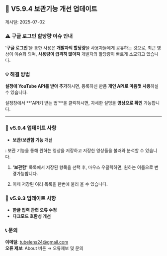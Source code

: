 ## 🚨 **V5.9.4 보관기능 개선 업데이트**

게시일: 2025-07-02

### ⚠️ 구글 로그인 할당량 이슈 안내

'**구글 로그인**'을 통한 사용은 **개발자의 할당량**을 사용자들에게 공유하는 것으로,
최근 영상이 이슈화 되며, **사용량이 급격히 많아져**
개발자의 할당량이 빠르게 소모되고 있습니다.

### 💡 **해결 방법**

**설정에 YouTube API를 받아 추가**하시면,
등록하신 만큼 **개인 API로 마음껏 사용**하실 수 있습니다.

설정창에서 **'API키 받는 법'**을 클릭하시면,
자세한 설명을 **영상으로 확인** 가능합니다.

---
### 🎉 **v5.9.4 업데이트 사항**
- **보관/보관함 기능 개선**

: 보관 기능을 통해 원하는 영상을 저장하고
저장한 영상들을 불러와 분석할 수 있습니다.

1) **'보관함'** 목록에서 저장된 항목을 선택 후,
마우스 우클릭하면,
원하는 이름으로 변경가능합니다.

2) 이제 저장된 여러 목록을 한번에 불러 올 수 있습니다.

### 🎉 **v5.9.3 업데이트 사항**
- **한글 입력 관련 오류 수정**
- **다크모드 호환성 개선**

### 📞 **문의**

**이메일**: tubelens24@gmail.com  
**오류 제보**: About 버튼 → 오류제보 및 문의
